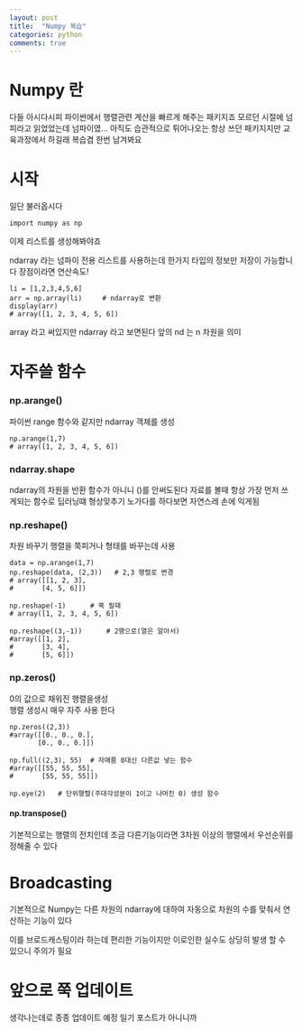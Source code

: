 ```yaml
---
layout: post
title:  "Numpy 복습"
categories: python
comments: true
---
```



# Numpy 란

다들 아시다시피 파이썬에서 행렬관련 계산을 빠르게 해주는 패키지죠
모르던 시절에 넘피라고 읽었었는데 넘파이였... 아직도 습관적으로 튀어나오는
항상 쓰던 패키지지만 교육과정에서 하길래 복습겸 한번 남겨봐요


# 시작

일단 불러옵시다
```
import numpy as np
```

이제 리스트를 생성해봐야죠

ndarray 라는 넘파이 전용 리스트를 사용하는데
한가지 타입의 정보만 저장이 가능합니다
장점이라면 연산속도!

```
li = [1,2,3,4,5,6]
arr = np.array(li)     # ndarray로 변환
display(arr)
# array([1, 2, 3, 4, 5, 6])
```
array 라고 써있지만 ndarray 라고 보면된다
앞의 nd 는 n 차원을 의미






# 자주쓸 함수

### np.arange()
파이썬 range 함수와 같지만 ndarray 객체를 생성
```
np.arange(1,7)
# array([1, 2, 3, 4, 5, 6])
```



### ndarray.shape
ndarray의 차원을 반환
함수가 아니니 ()를 안써도된다
자료를 볼때 항상 가장 먼저 쓰게되는 함수로 
딥러닝떄 형상맞추기 노가다를 하다보면
자연스레 손에 익게됨


### np.reshape()
차원 바꾸기
행렬을 쭉피거나 형태를 바꾸는데 사용

```
data = np.arange(1,7)
np.reshape(data, (2,3))   # 2,3 행렬로 변경
# array([[1, 2, 3],
#       [4, 5, 6]])

np.reshape(-1)      # 쭉 필때
# array([1, 2, 3, 4, 5, 6])

np.reshape((3,-1))      # 2행으로(열은 알아서)
#array([[1, 2],
#       [3, 4],
#       [5, 6]])

```

### np.zeros()
0의 값으로 채워진 행렬을생성 <br>
행렬 생성시 매우 자주 사용 한다

```
np.zeros((2,3))
#array([[0., 0., 0.],
       [0., 0., 0.]])

np.full((2,3), 55)  # 자매품 0대신 다른값 넣는 함수
#array([[55, 55, 55],
#       [55, 55, 55]])

np.eye(2)   # 단위행렬(주대각성분이 1이고 나머진 0) 생성 함수

```

#### np.transpose()
기본적으로는 행렬의 전치인데
조금 다른기능이라면 3차원 이상의 행렬에서 우선순위를 정해줄 수 있다 



# Broadcasting

기본적으로 Numpy는 다른 차원의 ndarray에 대하여
자동으로 차원의 수를 맞춰서 연산하는 기능이 있다

이를 브로드캐스팅이라 하는데 편리한 기능이지만 이로인한 실수도 상당히 발생 할 수 있으니 주의가 필요


# 앞으로 쭉 업데이트
생각나는데로 종종 업데이트 예정
일기 포스트가 아니니까 